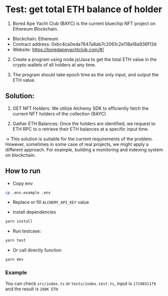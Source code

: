 # Test: get total ETH balance of holder

1. Bored Ape Yacht Club (BAYC) is the current bluechip NFT project on Ethereum Blockchain.
  - Blockchain: Ethereum
  - Contract address: 0xbc4ca0eda7647a8ab7c2061c2e118a18a936f13d
  - Website: https://boredapeyachtclub.com/#/

2. Create a program using node.js/Java to get the total ETH value in the crypto wallets of all holders at any time.

3. The program should take epoch time as the only input, and output the ETH value.


## Solution:

1. GET NFT Holders: We utilize Alchemy SDK to efficiently fetch the current NFT holders of the collection (BAYC)

2. Gather ETH Balances: Once the holders are identified, we request to ETH RPC to o retrieve their ETH balances at a specific input time. 

-> This solution is suitable for the current requirements of the problem.
However, sometimes in some case of real projects, we might apply a different approach. For example, building a monitoring and indexing system on blockchain.


## How to run 

- Copy env
```bash
cp .env.example .env
```
- Replace or fill ```ALCHEMY_API_KEY``` value 

- Install dependencies
```bash
yarn install
```

- Run testcase:
```bash
yarn test
```

- Or call directly function
```bash
yarn dev
```

### Example
You can check ``src/index.ts`` or ``tests/index.test.ts``, input is ``1719031179`` and the result is ``108K ETH``